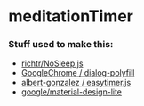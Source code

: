 # meditationTimer

### Stuff used to make this:

 * [richtr/NoSleep.js](https://github.com/richtr/NoSleep.js)
 * [GoogleChrome / dialog-polyfill](https://github.com/GoogleChrome/dialog-polyfill/)
 * [albert-gonzalez / easytimer.js](https://github.com/albert-gonzalez/easytimer.js)
 * [google/material-design-lite](https://github.com/google/material-design-lite)
